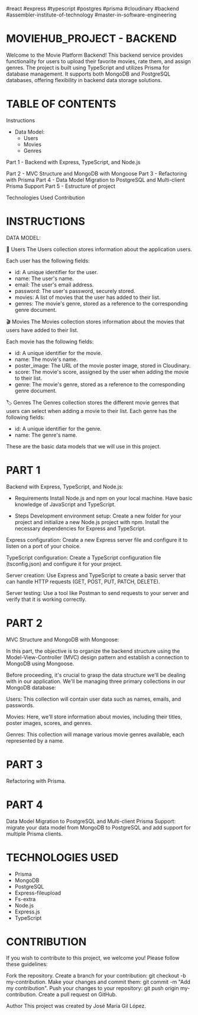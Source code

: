 #react #express #typescript #postgres #prisma #cloudinary #backend #assembler-institute-of-technology #master-in-software-engineering

# MOVIEHUB_PROJECT - BACKEND 

Welcome to the Movie Platform Backend! This backend service provides functionality for users to upload their favorite movies, rate them, and assign genres. The project is built using TypeScript and utilizes Prisma for database management. It supports both MongoDB and PostgreSQL databases, offering flexibility in backend data storage solutions.

# TABLE OF CONTENTS 

Instructions
 - Data Model:
    - Users
    - Movies
    - Genres

Part 1
    - Backend with Express, TypeScript, and Node.js

Part 2
    - MVC Structure and MongoDB with Mongoose
Part 3
    - Refactoring with Prisma
Part 4
    - Data Model Migration to PostgreSQL and Multi-client Prisma Support
Part 5
    - Estructure of project

Technologies Used
Contribution


# INSTRUCTIONS 

DATA MODEL:

👤 Users
The Users collection stores information about the application users. 

Each user has the following fields:

- id: A unique identifier for the user.
- name: The user's name.
- email: The user's email address.
- password: The user's password, securely stored.
- movies: A list of movies that the user has added to their list.
- genres: The movie's genre, stored as a reference to the corresponding genre document.

🎬 Movies
The Movies collection stores information about the movies that users have added to their list. 

Each movie has the following fields:

- id: A unique identifier for the movie.
- name: The movie's name.
- poster_image: The URL of the movie poster image, stored in Cloudinary.
- score: The movie's score, assigned by the user when adding the movie to their list.
- genre: The movie's genre, stored as a reference to the corresponding genre document.

🏷️ Genres
The Genres collection stores the different movie genres that users can select when adding a movie to their list. 
Each genre has the following fields:

- id: A unique identifier for the genre.
- name: The genre's name.

These are the basic data models that we will use in this project. 


# PART 1
    
Backend with Express, TypeScript, and Node.js: 

- Requirements
Install Node.js and npm on your local machine.
Have basic knowledge of JavaScript and TypeScript.

- Steps
Development environment setup: Create a new folder for your project and initialize a new Node.js project with npm. Install the necessary dependencies for Express and TypeScript.

Express configuration: Create a new Express server file and configure it to listen on a port of your choice.

TypeScript configuration: Create a TypeScript configuration file (tsconfig.json) and configure it for your project.

Server creation: Use Express and TypeScript to create a basic server that can handle HTTP requests (GET, POST, PUT, PATCH, DELETE).

Server testing: Use a tool like Postman to send requests to your server and verify that it is working correctly.


# PART 2

MVC Structure and MongoDB with Mongoose:

In this part, the objective is to organize the backend structure using the Model-View-Controller (MVC) design pattern and establish a connection to MongoDB using Mongoose.

Before proceeding, it's crucial to grasp the data structure we'll be dealing with in our application. We'll be managing three primary collections in our MongoDB database:

Users: This collection will contain user data such as names, emails, and passwords.

Movies: Here, we'll store information about movies, including their titles, poster images, scores, and genres.

Genres: This collection will manage various movie genres available, each represented by a name.


# PART 3

Refactoring with Prisma. 

# PART 4 

Data Model Migration to PostgreSQL and Multi-client Prisma Support: migrate your data model from MongoDB to PostgreSQL and add support for multiple Prisma clients.

# TECHNOLOGIES USED 

- Prisma
- MongoDB
- PostgreSQL
- Express-fileupload
- Fs-extra
- Node.js
- Express.js
- TypeScript

# CONTRIBUTION
If you wish to contribute to this project, we welcome you! Please follow these guidelines:

Fork the repository. Create a branch for your contribution: git checkout -b my-contribution. Make your changes and commit them: git commit -m "Add my contribution". Push your changes to your repository: git push origin my-contribution. Create a pull request on GitHub.

Author This project was created by José María Gil López.










